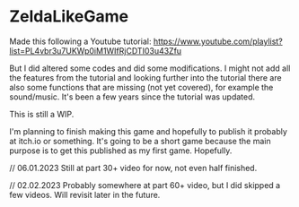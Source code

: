 # ZeldaLikeGame

Made this following a Youtube tutorial:
https://www.youtube.com/playlist?list=PL4vbr3u7UKWp0iM1WIfRjCDTI03u43Zfu

But I did altered some codes and did some modifications. I might not add all the features from the tutorial and looking further into the tutorial there are also some functions that are missing (not yet covered), for example the sound/music. It's been a few years since the tutorial was updated. 

This is still a WIP.

I'm planning to finish making this game and hopefully to publish it probably at itch.io or something. It's going to be a short game because the main purpose is to get this published as my first game. Hopefully. 


// 06.01.2023
Still at part 30+ video for now, not even half finished. 

// 02.02.2023
Probably somewhere at part 60+ video, but I did skipped a few videos. Will revisit later in the future. 


 
